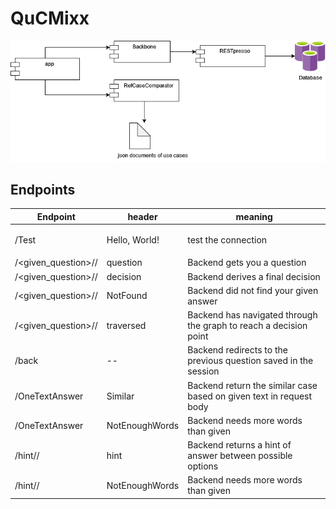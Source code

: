 # QuCMixx

![QuCMixx architecture](img/QuCMixx.png)

## Endpoints
| Endpoint      | header |   meaning |
| ------------------------------ | ----------- | -------|
| /Test      | <p>Hello, World!</p>| test the connection |
| /<given_question>//<answer>   | question | Backend gets you a question |
| /<given_question>//<answer>   | decision | Backend derives a final decision |
| /<given_question>//<answer>   | NotFound | Backend did not find your given answer |
| /<given_question>//<answer>   | traversed | Backend has navigated through the graph to reach a decision point |
| /back | -- | Backend redirects to the previous question saved in the session |
| /OneTextAnswer | Similar | Backend return the similar case based on given text in request body |
| /OneTextAnswer | NotEnoughWords | Backend needs more words than given |
| /hint//<question> | hint | Backend returns a hint of answer between possible options |
| /hint//<question> | NotEnoughWords | Backend needs more words than given |